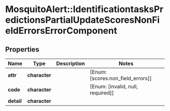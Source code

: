 # MosquitoAlert::IdentificationtasksPredictionsPartialUpdateScoresNonFieldErrorsErrorComponent


## Properties
Name | Type | Description | Notes
------------ | ------------- | ------------- | -------------
**attr** | **character** |  | [Enum: [scores.non_field_errors]] 
**code** | **character** |  | [Enum: [invalid, null, required]] 
**detail** | **character** |  | 


